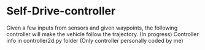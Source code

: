 # Self-Drive-controller
Given a few inputs from sensors and given waypoints, the following controller will make the vehicle follow the trajectory. (In progress)
Controller info in controller2d.py folder (Only controller personally coded by me)
